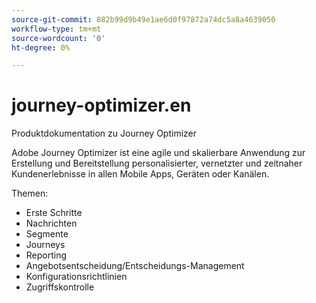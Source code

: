 ```yaml
---
source-git-commit: 882b99d9b49e1ae6d0f97872a74dc5a8a4639050
workflow-type: tm+mt
source-wordcount: '0'
ht-degree: 0%

---
```

# journey-optimizer.en

Produktdokumentation zu Journey Optimizer

Adobe Journey Optimizer ist eine agile und skalierbare Anwendung zur Erstellung und Bereitstellung personalisierter, vernetzter und zeitnaher
Kundenerlebnisse in allen Mobile Apps, Geräten oder Kanälen.

Themen:

* Erste Schritte
* Nachrichten
* Segmente
* Journeys
* Reporting
* Angebotsentscheidung/Entscheidungs-Management
* Konfigurationsrichtlinien
* Zugriffskontrolle
